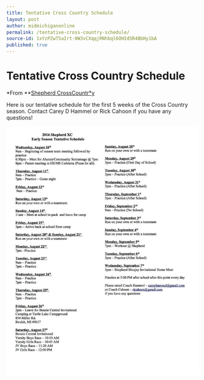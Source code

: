 ```yaml
---
title: Tentative Cross Country Schedule
layout: post
author: midmichiganonline
permalink: /tentative-cross-country-schedule/
source-id: 1xYzPZwTSaIrt-0W3vCXqqjRNhbql6OHId5R4BbHy1bA
published: true
---
```

# Tentative Cross Country Schedule

*From **[Shepherd CrossCountr*y](https://www.facebook.com/shepherd.crosscountry)

Here is our tentative schedule for the first 5 weeks of the Cross Country season. Contact Carey D Hammel or Rick Cahoon if you have any questions!

![image alt text](/public/DfRyn77YZWfmA0yAYNsw_img_0.png)

